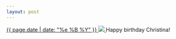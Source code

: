 ```yaml
---
layout: post
---
```


<p>
  <a href="/298">
    <time>{{ page.date | date: "%e %B %Y" }}</time>
    <img src="{{ site.assets_url }}/298.jpg">
  </a>
  Happy birthday Christina!
</p>
